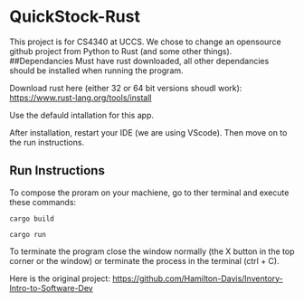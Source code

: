 # QuickStock-Rust



This project is for CS4340 at UCCS. We chose to change an opensource github project from Python to Rust (and some other things).
##Dependancies
Must have rust downloaded, all other dependancies should be installed when running the program.

Download rust here (either 32 or 64 bit versions shoudl work): https://www.rust-lang.org/tools/install

Use the defauld intallation for this app.

After installation, restart your IDE (we are using VScode). Then move on to the run instructions.


## Run Instructions
To compose the proram on your machiene, go to ther terminal and execute these commands:
```
cargo build
```
```
cargo run
```

To terminate the program close the window normally (the X button in the top corner or the window) or terminate the process in the terminal (ctrl + C).

Here is the original project: https://github.com/Hamilton-Davis/Inventory-Intro-to-Software-Dev
